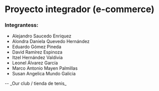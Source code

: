 # Proyecto integrador (e-commerce) 

### Integrantess:
<ul>
  <li>Alejandro Saucedo Enriquez</li> 
  <li>Alondra Daniela Quevedo Hernández</li> 
  <li>Eduardo Gómez Pineda</li> 
  <li>David Ramírez Espinoza</li> 
  <li>Itzel Hernández Valdivia</li> 
  <li>Leonel Álvarez García</li> 
  <li>Marco Antonio Mayen Palmillas</li> 
  <li>Susan Angelica Mundo Galicia</li> 
</ul>
--
 _Our club / tienda de tenis_
